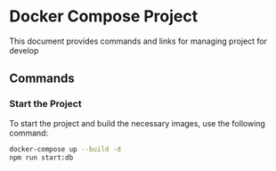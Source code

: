 # Docker Compose Project

This document provides commands and links for managing project for develop

## Commands

### Start the Project

To start the project and build the necessary images, use the following command:

```bash
docker-compose up --build -d
npm run start:db
```
